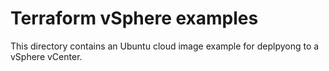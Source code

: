 # Terraform vSphere examples

This directory contains an Ubuntu cloud image example for deplpyong to a vSphere vCenter.


